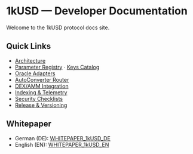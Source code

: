 # 1kUSD — Developer Documentation

Welcome to the 1kUSD protocol docs site.

## Quick Links
- [Architecture](ARCHITECTURE.md)
- [Parameter Registry](PARAMETER_REGISTRY.md) · [Keys Catalog](PARAM_KEYS_CATALOG.md)
- [Oracle Adapters](ORACLE_ADAPTERS.md)
- [AutoConverter Router](converter/AUTOCONVERTER_ROUTER.md)
- [DEX/AMM Integration](integrations/DEX_INTEGRATION.md)
- [Indexing & Telemetry](indexer/INDEXING_TELEMETRY.md)
- [Security Checklists](SECURITY_PREAUDIT_README.md)
- [Release & Versioning](https://github.com/NeaBouli/1kUSD#release--versioning)

## Whitepaper
- German (DE): [WHITEPAPER_1kUSD_DE](whitepaper/WHITEPAPER_1kUSD_DE.md)
- English (EN): [WHITEPAPER_1kUSD_EN](whitepaper/WHITEPAPER_1kUSD_EN.md)
